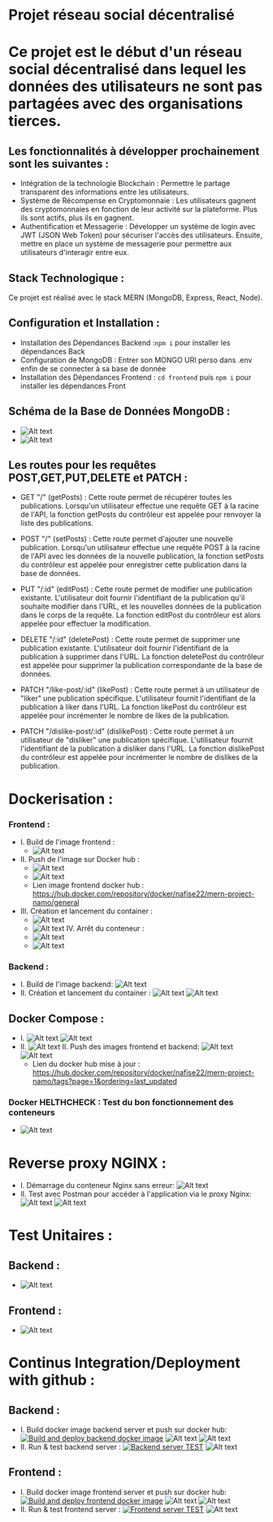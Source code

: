 # Projet réseau social décentralisé

# Ce projet est le début d'un réseau social décentralisé dans lequel les données des utilisateurs ne sont pas partagées avec des organisations tierces.

## Les fonctionnalités à développer prochainement sont les suivantes :
-   Intégration de la technologie Blockchain : Permettre le partage transparent des informations entre les utilisateurs.
-   Système de Récompense en Cryptomonnaie : Les utilisateurs gagnent des cryptomonnaies en fonction de leur activité sur la plateforme. Plus ils sont actifs, plus ils en gagnent.
-   Authentification et Messagerie : Développer un système de login avec JWT (JSON Web Token) pour sécuriser l'accès des utilisateurs. Ensuite, mettre en place un système de messagerie pour permettre aux utilisateurs d'interagir entre eux.

## Stack Technologique :

Ce projet est réalisé avec le stack MERN (MongoDB, Express, React, Node).

## Configuration et Installation :

- Installation des Dépendances Backend :`npm i` pour installer les dépendances Back
- Configuration de MongoDB : Entrer son MONGO URI perso dans .env enfin de se connecter à sa base de donnée
- Installation des Dépendances Frontend : `cd frontend` puis `npm i` pour installer les dépendances Front

## Schéma de la Base de Données MongoDB : 

-   ![Alt text](<screenshots/schéma bdd.png>)
-   ![Alt text](screenshots/mongodb.png)

## Les routes pour les requêtes POST,GET,PUT,DELETE et PATCH :

-   GET "/" (getPosts) : Cette route permet de récupérer toutes les publications. Lorsqu'un utilisateur effectue une requête GET à la racine de l'API, la fonction getPosts du contrôleur est appelée pour renvoyer la liste des publications.

-   POST "/" (setPosts) : Cette route permet d'ajouter une nouvelle publication. Lorsqu'un utilisateur effectue une requête POST à la racine de l'API avec les données de la nouvelle publication, la fonction setPosts du contrôleur est appelée pour enregistrer cette publication dans la base de données.

-   PUT "/:id" (editPost) : Cette route permet de modifier une publication existante. L'utilisateur doit fournir l'identifiant de la publication qu'il souhaite modifier dans l'URL, et les nouvelles données de la publication dans le corps de la requête. La fonction editPost du contrôleur est alors appelée pour effectuer la modification.

-   DELETE "/:id" (deletePost) : Cette route permet de supprimer une publication existante. L'utilisateur doit fournir l'identifiant de la publication à supprimer dans l'URL. La fonction deletePost du contrôleur est appelée pour supprimer la publication correspondante de la base de données.

-   PATCH "/like-post/:id" (likePost) : Cette route permet à un utilisateur de "liker" une publication spécifique. L'utilisateur fournit l'identifiant de la publication à liker dans l'URL. La fonction likePost du contrôleur est appelée pour incrémenter le nombre de likes de la publication.

-   PATCH "/dislike-post/:id" (dislikePost) : Cette route permet à un utilisateur de "disliker" une publication spécifique. L'utilisateur fournit l'identifiant de la publication à disliker dans l'URL. La fonction dislikePost du contrôleur est appelée pour incrémenter le nombre de dislikes de la publication.

# Dockerisation :

### Frontend :

-   I. Build de l'image frontend :
    -   ![Alt text](<screenshots/Build image docker frontend.png>)
-   II. Push de l'image sur Docker hub :
    -   ![Alt text](<screenshots/Push image frontend sur dockerhub.png>)
    -   ![Alt text](<screenshots/Image frontend dockerhub.png>)
    -   Lien image frontend docker hub : https://hub.docker.com/repository/docker/nafise22/mern-project-namo/general
-   III. Création et lancement du container :
    -   ![Alt text](<screenshots/création container frontend.png>)
    -   ![Alt text](<screenshots/localhost frontend.png>)
    IV. Arrêt du conteneur :
    -   ![Alt text](<screenshots/Arrêt du container frontend.png>)
    -   ![Alt text](<screenshots/localhost après arrêt du container.png>)

### Backend :

-   I. Build de l'image backend:
    ![Alt text](<screenshots/Build image docker backend.png>)
-   II. Création et lancement du container :
    ![Alt text](screenshots/Backend_server_container.png)
    ![Alt text](<screenshots/Localhost 5000.png>)

## Docker Compose :

-   I.
      ![Alt text](<screenshots/Docker compose 1.png>)
      ![Alt text](<screenshots/Docker compose 2.png>)
-   II.
      ![Alt text](<screenshots/Localhost fonctionnel après docker compose.png>)
    II. Push des images frontend et backend:
      ![Alt text](<screenshots/push frontend et backend apres docker compose.png>)
      ![Alt text](<screenshots/Docker hub updated.png>)
    -   Lien du docker hub mise à jour : https://hub.docker.com/repository/docker/nafise22/mern-project-namo/tags?page=1&ordering=last_updated

### Docker HELTHCHECK : Test du bon fonctionnement des conteneurs

-   ![Alt text](<screenshots/Docker HEALTHCHECK.png>)

# Reverse proxy NGINX :

-   I. Démarrage du conteneur Nginx sans erreur:
    ![Alt text](<screenshots/container nginx démarrage sans erreur.png>)
-   II. Test avec Postman pour accéder à l'application via le proxy Nginx:
    ![Alt text](<screenshots/test requete GET postman backend.png>)
    ![Alt text](<screenshots/test requete GET postman frontend.png>)

# Test Unitaires : 

## Backend :

-   ![Alt text](<screenshots/Unit test backend.png>)

## Frontend :

-   ![Alt text](<screenshots/Unit test frontend.png>)

# Continus Integration/Deployment with github :

## Backend :

-   I. Build docker image backend server et push sur docker hub:
    [![Build and deploy backend docker image](https://github.com/Namo2202/ci-cd-h3/actions/workflows/build_backend.yml/badge.svg?branch=main)](https://github.com/Namo2202/ci-cd-h3/actions/workflows/build_backend.yml)
    ![Alt text](<screenshots/Build github Backend docker image.png>)
    ![Alt text](<screenshots/github push backend docker image.png>)
-   II. Run & test backend server :
    [![Backend server TEST](https://github.com/Namo2202/ci-cd-h3/actions/workflows/test_backend.yml/badge.svg?branch=main)](https://github.com/Namo2202/ci-cd-h3/actions/workflows/test_backend.yml)
    ![Alt text](<screenshots/Run and test backend server.png>)

## Frontend :

-   I. Build docker image frontend server et push sur docker hub:
    [![Build and deploy frontend docker image](https://github.com/Namo2202/ci-cd-h3/actions/workflows/build_frontend.yml/badge.svg?branch=main)](https://github.com/Namo2202/ci-cd-h3/actions/workflows/build_frontend.yml)
    ![Alt text](<screenshots/Build github Frontend docker image.png>)
    ![Alt text](<screenshots/github push frontend docker image.png>)
-   II. Run & test frontend server :
    [![Frontend server TEST](https://github.com/Namo2202/ci-cd-h3/actions/workflows/test_frontend.yml/badge.svg?branch=main)](https://github.com/Namo2202/ci-cd-h3/actions/workflows/test_frontend.yml)
    ![Alt text](<screenshots/Run and Test frontend server.png>)
